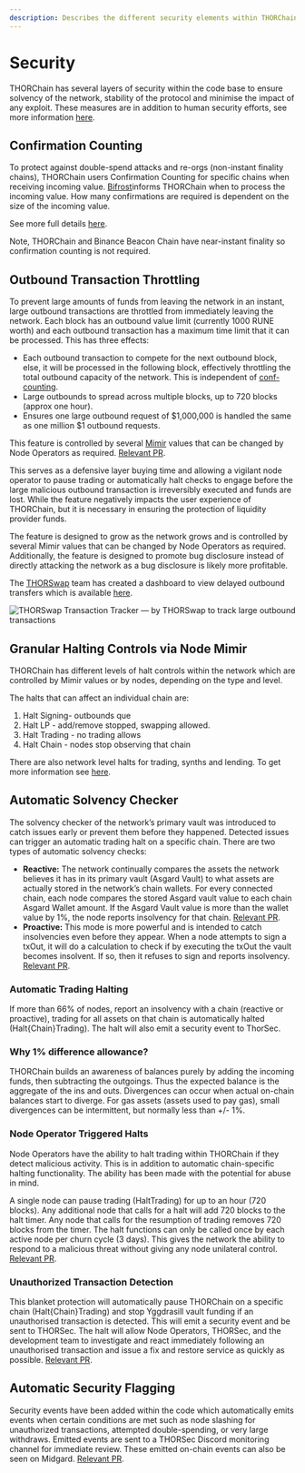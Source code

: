 ```yaml
---
description: Describes the different security elements within THORChain
---
```


# Security

THORChain has several layers of security within the code base to ensure solvency of the network, stability of the protocol and minimise the impact of any exploit. These measures are in addition to human security efforts, see more information [here](https://medium.com/thorchain/thorchains-layers-of-security-e308d537acf1).

## Confirmation Counting

To protect against double-spend attacks and re-orgs (non-instant finality chains), THORChain users Confirmation Counting for specific chains when receiving incoming value. [Bifrost](../technology/#the-bifroest-protocol-1-way-state-pegs)informs THORChain when to process the incoming value. How many confirmations are required is dependent on the size of the incoming value.

See more full details [here](broken-reference/).

Note, THORChain and Binance Beacon Chain have near-instant finality so confirmation counting is not required.

## Outbound Transaction Throttling

To prevent large amounts of funds from leaving the network in an instant, large outbound transactions are throttled from immediately leaving the network. Each block has an outbound value limit (currently 1000 RUNE worth) and each outbound transaction has a maximum time limit that it can be processed. This has three effects:

* Each outbound transaction to compete for the next outbound block, else, it will be processed in the following block, effectively throttling the total outbound capacity of the network. This is independent of [conf-counting](https://docs.thorchain.org/chain-clients/overview#confirmation-counting).
* Large outbounds to spread across multiple blocks, up to 720 blocks (approx one hour).
* Ensures one large outbound request of $1,000,000 is handled the same as one million $1 outbound requests.

This feature is controlled by several [Mimir](constants-and-mimir.md#outbound-transactions) values that can be changed by Node Operators as required. [Relevant PR](https://gitlab.com/thorchain/thornode/-/merge\_requests/1844).

This serves as a defensive layer buying time and allowing a vigilant node operator to pause trading or automatically halt checks to engage before the large malicious outbound transaction is irreversibly executed and funds are lost. While the feature negatively impacts the user experience of THORChain, but it is necessary in ensuring the protection of liquidity provider funds.

The feature is designed to grow as the network grows and is controlled by several Mimir values that can be changed by Node Operators as required. Additionally, the feature is designed to promote bug disclosure instead of directly attacking the network as a bug disclosure is likely more profitable.

The [THORSwap](http://thorswap.finance/) team has created a dashboard to view delayed outbound transfers which is available [here](https://thorchain-scheduled-tx.web.app/).

![THORSwap Transaction Tracker — by THORSwap to track large outbound transactions](https://miro.medium.com/max/1400/0\*utXfzXDUatdMtdij)

## Granular Halting Controls via Node Mimir

THORChain has different levels of halt controls within the network which are controlled by Mimir values or by nodes, depending on the type and level.

The halts that can affect an individual chain are:

1. Halt Signing- outbounds que
2. Halt LP - add/remove stopped, swapping allowed.
3. Halt Trading - no trading allows
4. Halt Chain - nodes stop observing that chain

There are also network level halts for trading, synths and lending. To get more information see [here](https://dev.thorchain.org/concepts/network-halts.html).

## Automatic Solvency Checker

The solvency checker of the network’s primary vault was introduced to catch issues early or prevent them before they happened. Detected issues can trigger an automatic trading halt on a specific chain. There are two types of automatic solvency checks:

* **Reactive:** The network continually compares the assets the network believes it has in its primary vault (Asgard Vault) to what assets are actually stored in the network’s chain wallets. For every connected chain, each node compares the stored Asgard vault value to each chain Asgard Wallet amount. If the Asgard Vault value is more than the wallet value by 1%, the node reports insolvency for that chain. [Relevant PR](https://gitlab.com/thorchain/thornode/-/merge\_requests/1797).
* **Proactive:** This mode is more powerful and is intended to catch insolvencies even before they appear. When a node attempts to sign a txOut, it will do a calculation to check if by executing the txOut the vault becomes insolvent. If so, then it refuses to sign and reports insolvency. [Relevant PR](https://gitlab.com/thorchain/thornode/-/merge\_requests/1831).

### Automatic Trading Halting

If more than 66% of nodes, report an insolvency with a chain (reactive or proactive), trading for all assets on that chain is automatically halted (Halt{Chain}Trading). The halt will also emit a security event to ThorSec.

### Why 1% difference allowance?

THORChain builds an awareness of balances purely by adding the incoming funds, then subtracting the outgoings. Thus the expected balance is the aggregate of the ins and outs. Divergences can occur when actual on-chain balances start to diverge. For gas assets (assets used to pay gas), small divergences can be intermittent, but normally less than +/- 1%.

### Node Operator Triggered Halts

Node Operators have the ability to halt trading within THORChain if they detect malicious activity. This is in addition to automatic chain-specific halting functionality. The ability has been made with the potential for abuse in mind.

A single node can pause trading (HaltTrading) for up to an hour (720 blocks). Any additional node that calls for a halt will add 720 blocks to the halt timer. Any node that calls for the resumption of trading removes 720 blocks from the timer. The halt functions can only be called once by each active node per churn cycle (3 days). This gives the network the ability to respond to a malicious threat without giving any node unilateral control. [Relevant PR](https://gitlab.com/thorchain/thornode/-/merge\_requests/1847).

### Unauthorized Transaction Detection

This blanket protection will automatically pause THORChain on a specific chain (Halt{Chain}Trading) and stop Yggdrasill vault funding if an unauthorised transaction is detected. This will emit a security event and be sent to THORSec. The halt will allow Node Operators, THORSec, and the development team to investigate and react immediately following an unauthorised transaction and issue a fix and restore service as quickly as possible. [Relevant PR](https://gitlab.com/thorchain/thornode/-/merge\_requests/2188).

## Automatic Security Flagging

Security events have been added within the code which automatically emits events when certain conditions are met such as node slashing for unauthorized transactions, attempted double-spending, or very large withdraws. Emitted events are sent to a THORSec Discord monitoring channel for immediate review. These emitted on-chain events can also be seen on Midgard. [Relevant PR](https://gitlab.com/thorchain/thornode/-/merge\_requests/2198).
